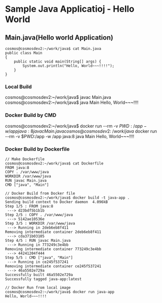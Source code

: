 # Sample Java Applicatioj - Hello World


## Main.java(Hello world Application)
```
cosmos@cosmosdev2:~/work/java$ cat Main.java
public class Main
{
    public static void main(String[] args) {
        System.out.println("Hello, World~~~!!!!");
    }
}
```

### Local Build 
cosmos@cosmosdev2:~/work/java$ javac Main.java
cosmos@cosmosdev2:~/work/java$ java Main
Hello, World~~~!!!!


### Docker Build by CMD 
cosmos@cosmosdev2:~/work/java$ docker run --rm -v $PWD:/app -w /app java:8 javac Main.java
cosmos@cosmosdev2:~/work/java$ docker run --rm -v $PWD:/app -w /app java:8 java Main
Hello, World~~~!!!!


### Docker Build by Dockerfile
```
// Make Dockerfile
cosmos@cosmosdev2:~/work/java$ cat Dockerfile
FROM java:8
COPY . /var/www/java
WORKDIR /var/www/java
RUN javac Main.java
CMD ["java", "Main"]

// Docker Build from Docker file
cosmos@cosmosdev2:~/work/java$ docker build -t java-app .
Sending build context to Docker daemon  4.096kB
Step 1/5 : FROM java:8
 ---> d23bdf5b1b1b
Step 2/5 : COPY . /var/www/java
 ---> 5142ae10536e
Step 3/5 : WORKDIR /var/www/java
 ---> Running in 2deb6eb8f411
Removing intermediate container 2deb6eb8f411
 ---> cda371b03105
Step 4/5 : RUN javac Main.java
 ---> Running in 773249c3e4bb
Removing intermediate container 773249c3e4bb
 ---> 44241204f444
Step 5/5 : CMD ["java", "Main"]
 ---> Running in ce245f537241
Removing intermediate container ce245f537241
 ---> 46a5502e729a
Successfully built 46a5502e729a
Successfully tagged java-app:latest

// Docker Run from local image
cosmos@cosmosdev2:~/work/java$ docker run java-app
Hello, World~~~!!!!
```


